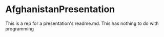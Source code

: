 # AfghanistanPresentation
This is a rep for a presentation's readme.md. This has nothing to do with programming
